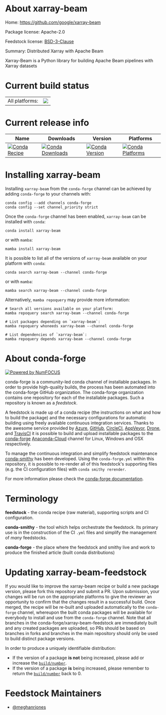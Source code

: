 About xarray-beam
=================

Home: https://github.com/google/xarray-beam

Package license: Apache-2.0

Feedstock license: [BSD-3-Clause](https://github.com/conda-forge/xarray-beam-feedstock/blob/main/LICENSE.txt)

Summary: Distributed Xarray with Apache Beam

Xarray-Beam is a Python library for building Apache Beam pipelines with Xarray datasets

Current build status
====================


<table><tr><td>All platforms:</td>
    <td>
      <a href="https://dev.azure.com/conda-forge/feedstock-builds/_build/latest?definitionId=16325&branchName=main">
        <img src="https://dev.azure.com/conda-forge/feedstock-builds/_apis/build/status/xarray-beam-feedstock?branchName=main">
      </a>
    </td>
  </tr>
</table>

Current release info
====================

| Name | Downloads | Version | Platforms |
| --- | --- | --- | --- |
| [![Conda Recipe](https://img.shields.io/badge/recipe-xarray--beam-green.svg)](https://anaconda.org/conda-forge/xarray-beam) | [![Conda Downloads](https://img.shields.io/conda/dn/conda-forge/xarray-beam.svg)](https://anaconda.org/conda-forge/xarray-beam) | [![Conda Version](https://img.shields.io/conda/vn/conda-forge/xarray-beam.svg)](https://anaconda.org/conda-forge/xarray-beam) | [![Conda Platforms](https://img.shields.io/conda/pn/conda-forge/xarray-beam.svg)](https://anaconda.org/conda-forge/xarray-beam) |

Installing xarray-beam
======================

Installing `xarray-beam` from the `conda-forge` channel can be achieved by adding `conda-forge` to your channels with:

```
conda config --add channels conda-forge
conda config --set channel_priority strict
```

Once the `conda-forge` channel has been enabled, `xarray-beam` can be installed with `conda`:

```
conda install xarray-beam
```

or with `mamba`:

```
mamba install xarray-beam
```

It is possible to list all of the versions of `xarray-beam` available on your platform with `conda`:

```
conda search xarray-beam --channel conda-forge
```

or with `mamba`:

```
mamba search xarray-beam --channel conda-forge
```

Alternatively, `mamba repoquery` may provide more information:

```
# Search all versions available on your platform:
mamba repoquery search xarray-beam --channel conda-forge

# List packages depending on `xarray-beam`:
mamba repoquery whoneeds xarray-beam --channel conda-forge

# List dependencies of `xarray-beam`:
mamba repoquery depends xarray-beam --channel conda-forge
```


About conda-forge
=================

[![Powered by
NumFOCUS](https://img.shields.io/badge/powered%20by-NumFOCUS-orange.svg?style=flat&colorA=E1523D&colorB=007D8A)](https://numfocus.org)

conda-forge is a community-led conda channel of installable packages.
In order to provide high-quality builds, the process has been automated into the
conda-forge GitHub organization. The conda-forge organization contains one repository
for each of the installable packages. Such a repository is known as a *feedstock*.

A feedstock is made up of a conda recipe (the instructions on what and how to build
the package) and the necessary configurations for automatic building using freely
available continuous integration services. Thanks to the awesome service provided by
[Azure](https://azure.microsoft.com/en-us/services/devops/), [GitHub](https://github.com/),
[CircleCI](https://circleci.com/), [AppVeyor](https://www.appveyor.com/),
[Drone](https://cloud.drone.io/welcome), and [TravisCI](https://travis-ci.com/)
it is possible to build and upload installable packages to the
[conda-forge](https://anaconda.org/conda-forge) [Anaconda-Cloud](https://anaconda.org/)
channel for Linux, Windows and OSX respectively.

To manage the continuous integration and simplify feedstock maintenance
[conda-smithy](https://github.com/conda-forge/conda-smithy) has been developed.
Using the ``conda-forge.yml`` within this repository, it is possible to re-render all of
this feedstock's supporting files (e.g. the CI configuration files) with ``conda smithy rerender``.

For more information please check the [conda-forge documentation](https://conda-forge.org/docs/).

Terminology
===========

**feedstock** - the conda recipe (raw material), supporting scripts and CI configuration.

**conda-smithy** - the tool which helps orchestrate the feedstock.
                   Its primary use is in the construction of the CI ``.yml`` files
                   and simplify the management of *many* feedstocks.

**conda-forge** - the place where the feedstock and smithy live and work to
                  produce the finished article (built conda distributions)


Updating xarray-beam-feedstock
==============================

If you would like to improve the xarray-beam recipe or build a new
package version, please fork this repository and submit a PR. Upon submission,
your changes will be run on the appropriate platforms to give the reviewer an
opportunity to confirm that the changes result in a successful build. Once
merged, the recipe will be re-built and uploaded automatically to the
`conda-forge` channel, whereupon the built conda packages will be available for
everybody to install and use from the `conda-forge` channel.
Note that all branches in the conda-forge/xarray-beam-feedstock are
immediately built and any created packages are uploaded, so PRs should be based
on branches in forks and branches in the main repository should only be used to
build distinct package versions.

In order to produce a uniquely identifiable distribution:
 * If the version of a package **is not** being increased, please add or increase
   the [``build/number``](https://docs.conda.io/projects/conda-build/en/latest/resources/define-metadata.html#build-number-and-string).
 * If the version of a package **is** being increased, please remember to return
   the [``build/number``](https://docs.conda.io/projects/conda-build/en/latest/resources/define-metadata.html#build-number-and-string)
   back to 0.

Feedstock Maintainers
=====================

* [@meghanrjones](https://github.com/meghanrjones/)

